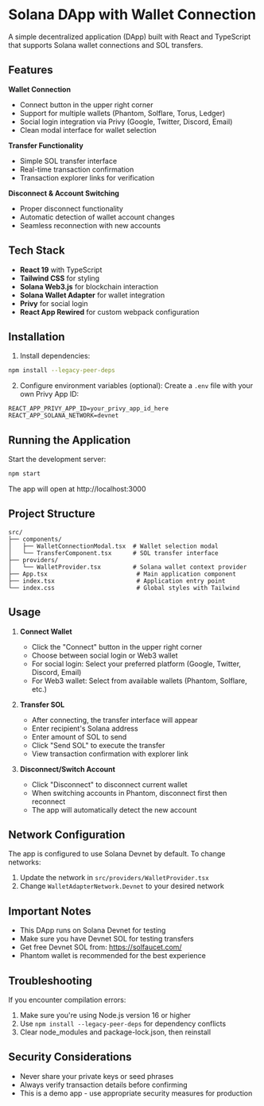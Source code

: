 # Solana DApp with Wallet Connection

A simple decentralized application (DApp) built with React and TypeScript that supports Solana wallet connections and SOL transfers.

## Features

 **Wallet Connection**
- Connect button in the upper right corner
- Support for multiple wallets (Phantom, Solflare, Torus, Ledger)
- Social login integration via Privy (Google, Twitter, Discord, Email)
- Clean modal interface for wallet selection

 **Transfer Functionality**
- Simple SOL transfer interface
- Real-time transaction confirmation
- Transaction explorer links for verification

 **Disconnect & Account Switching**
- Proper disconnect functionality
- Automatic detection of wallet account changes
- Seamless reconnection with new accounts

## Tech Stack

- **React 19** with TypeScript
- **Tailwind CSS** for styling
- **Solana Web3.js** for blockchain interaction
- **Solana Wallet Adapter** for wallet integration
- **Privy** for social login
- **React App Rewired** for custom webpack configuration

## Installation

1. Install dependencies:
```bash
npm install --legacy-peer-deps
```

2. Configure environment variables (optional):
Create a `.env` file with your own Privy App ID:
```
REACT_APP_PRIVY_APP_ID=your_privy_app_id_here
REACT_APP_SOLANA_NETWORK=devnet
```

## Running the Application

Start the development server:
```bash
npm start
```

The app will open at http://localhost:3000

## Project Structure

```
src/
├── components/
│   ├── WalletConnectionModal.tsx  # Wallet selection modal
│   └── TransferComponent.tsx      # SOL transfer interface
├── providers/
│   └── WalletProvider.tsx         # Solana wallet context provider
├── App.tsx                         # Main application component
├── index.tsx                       # Application entry point
└── index.css                       # Global styles with Tailwind
```

## Usage

1. **Connect Wallet**
   - Click the "Connect" button in the upper right corner
   - Choose between social login or Web3 wallet
   - For social login: Select your preferred platform (Google, Twitter, Discord, Email)
   - For Web3 wallet: Select from available wallets (Phantom, Solflare, etc.)

2. **Transfer SOL**
   - After connecting, the transfer interface will appear
   - Enter recipient's Solana address
   - Enter amount of SOL to send
   - Click "Send SOL" to execute the transfer
   - View transaction confirmation with explorer link

3. **Disconnect/Switch Account**
   - Click "Disconnect" to disconnect current wallet
   - When switching accounts in Phantom, disconnect first then reconnect
   - The app will automatically detect the new account

## Network Configuration

The app is configured to use Solana Devnet by default. To change networks:
1. Update the network in `src/providers/WalletProvider.tsx`
2. Change `WalletAdapterNetwork.Devnet` to your desired network

## Important Notes

- This DApp runs on Solana Devnet for testing
- Make sure you have Devnet SOL for testing transfers
- Get free Devnet SOL from: https://solfaucet.com/
- Phantom wallet is recommended for the best experience

## Troubleshooting

If you encounter compilation errors:
1. Make sure you're using Node.js version 16 or higher
2. Use `npm install --legacy-peer-deps` for dependency conflicts
3. Clear node_modules and package-lock.json, then reinstall

## Security Considerations

- Never share your private keys or seed phrases
- Always verify transaction details before confirming
- This is a demo app - use appropriate security measures for production
